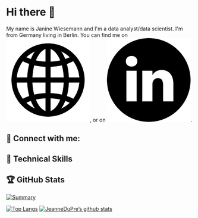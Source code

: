 <!-- Add a creative header -->
<!-- [![Header](https://raw.githubusercontent.com/MartinHeinz/<OWNER>/<OWNER>/readme_header.png "Header")](https://some-url.dev/) -->


# Hi there 👋
My name is Janine Wiesemann and I'm a data analyst/data scientist. I'm from Germany living in Berlin. You can find me on [![Website][1.2]][1], or on [![LinkedIn][2.2]][2].

<!-- Icons -->

[1.2]: https://raw.githubusercontent.com/JeanneDuPre/JeanneDuPre/main/website_icon.png (website icon without padding)
[2.2]: https://raw.githubusercontent.com/JeanneDuPre/JeanneDuPre/main/linkedin.png (LinkedIn icon without padding)

<!-- Links to your social media accounts -->

[1]: https://jeannedupre.github.io/
[2]: https://www.linkedin.com/in/janine-wiesemann-jeannedupre/
<!--
**JeanneDuPre/JeanneDuPre** is a ✨ _special_ ✨ repository because its `README.md` (this file) appears on your GitHub profile.

Here are some ideas to get you started:

- 🔭 I’m currently working on ...
- 🌱 I’m currently learning ...
- 📫 How to reach me: ...
- ⚡ Fun fact: ...
-->
## 🤝 Connect with me:
<!-- Linkedin Link -->
<!-- <a href=""><img align="left" src="https://raw.githubusercontent.com/jeannedupre/jeannedupre/main/" alt="Janine Wiesemann | Linkedin" width="35px"/></a> -->
<!-- Gmail Link -->
<!-- <a href="mailto:jwiesema@gmail.com"><img align="left" src="https://raw.githubusercontent.com/jeannedupre/jeannedupre/main/" width="35px"/></a> -->

## 🥋 Technical Skills
<!-- Skills to take from shields.io -->
<!-- <img alt="React" src="https://img.shields.io/badge/react-%2320232a.svg?style=for-the-badge&logo=react&logoColor=%2361DAFB"/>
<img alt="HTML" src="https://img.shields.io/badhe/Code-HTML5-informational?style=flat&logo=HTML5&color=E34F26"/>
<img alt="PostgreSQL" src="https://img.shields.io/badge/Code-PostgreSQL-informational?style=flat&logo=PostgreSQL&color=336791"/>
<img alt="SQLite" src="https://img.shields.io/badge/Code-SQLite-informational?style?flat&logo=SQLite&color=003B57"/> -->

<!-- style Bootstrap, style CSS3 -->
<!-- Tools Git, Tools GitHub, Tools github -->

## 🏆 GitHub Stats
[![Summary](http://github-profile-summary-cards.vercel.app/api/cards/profile-details?username=JeanneDuPre&theme=dark)](https://github.com/jeannedupre)

[![Top Langs](http://github-profile-summary-cards.vercel.app/api/cards/stats?username=JeanneDuPre&theme=dark)](https://github.com/jeannedupre) [![JeanneDuPre’s github stats](https://github-readme-stats.vercel.app/api?username=jeannedupre&show_icons=true&theme=dark)](https://github.com/jeannedupre) 

<!-- How to add visitors? -->